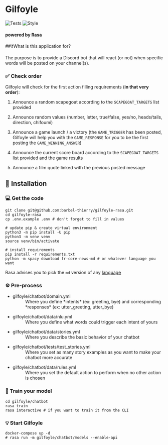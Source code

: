 # Gilfoyle

![Tests](https://github.com/barbel-thierry/gilfoyle-rasa/workflows/Tests/badge.svg)
![Style](https://github.com/barbel-thierry/gilfoyle-rasa/workflows/Style/badge.svg)

#### powered by Rasa

##❓What is this application for?

The purpose is to provide a Discord bot that will react (or not) when
specific words will be posted on your channel(s).

### ✅ Check order

Gilfoyle will check for the first action filling requirements
(**in that very order**):

1.  Announce a random scapegoat according to the `SCAPEGOAT_TARGETS` list
    provided
    

2.  Announce random values (number, letter, true/false, yes/no,
    heads/tails, direction, chifoumi)
    

3.  Announce a game launch / a victory (the `GAME_TRIGGER` has been posted,
    Gilfoyle will help you with the `GAME_RESPONSE` for you to be the first
    posting the `GAME_WINNING_ANSWER`)
    

4.  Announce the current score board according to the `SCAPEGOAT_TARGETS` list
    provided and the game results
    

5.  Announce a film quote linked with the previous posted message

## 💾 Installation

### 💻 Get the code

```shell
git clone git@github.com:barbel-thierry/gilfoyle-rasa.git
cd gilfoyle-rasa
cp .env.example .env # don't forget to fill in values

# update pip & create virtual environment
python3 -m pip install -U pip
python3 -m venv venv
source venv/bin/activate

# install requirements
pip install -r requirements.txt
python -m spacy download fr-core-news-md # or whatever language you want
```

Rasa advises you to pick the `md` version of any [language](https://spacy.io/usage/models#languages)

### ⚙️ Pre-process
* <dl>
  <dt>gilfoyle/chatbot/domain.yml</dt>
  <dd>Where you define *intents* (ex: greeting, bye) and corresponding
    *responses* (ex: utter_greeting, utter_bye)</dd>
</dl>

* <dl>
  <dt>gilfoyle/chatbot/data/nlu.yml</dt>
  <dd>Where you define what words could trigger each intent of yours</dd>
</dl>

* <dl>
  <dt>gilfoyle/chatbot/data/stories.yml</dt>
  <dd>Where you describe the basic behavior of your chatbot</dd>
</dl>

* <dl>
  <dt>gilfoyle/chatbot/tests/test_stories.yml</dt>
  <dd>Where you set as many story examples as you want to make your
    chatbot more accurate</dd>
</dl>

* <dl>
  <dt>gilfoyle/chatbot/data/rules.yml</dt>
  <dd>Where you set the default action to perform when no other action
    is chosen</dd>
</dl>

### 💪 Train your model

```shell
cd gilfoyle/chatbot
rasa train
rasa interactive # if you want to train it from the CLI
```

### 💡 Start Gilfoyle

```shell
docker-compose up -d
# rasa run -m gilfoyle/chatbot/models --enable-api
```
